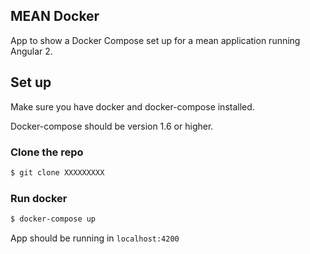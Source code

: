 ## MEAN Docker
App to show a Docker Compose set up for a mean application running Angular 2.

## Set up
Make sure you have docker and docker-compose installed.

Docker-compose should be version 1.6 or higher.

### Clone the repo
```bash
$ git clone XXXXXXXXX
```
 ### Run docker
 ```bash
 $ docker-compose up
 ```

 App should be running in `localhost:4200`
